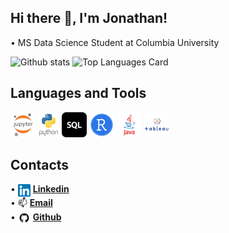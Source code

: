 <!--
**jsantoso2/jsantoso2** is a ✨ _special_ ✨ repository because its `README.md` (this file) appears on your GitHub profile.
Here are some ideas to get you started:
- 🔭 I’m currently working on ...
- 🌱 I’m currently learning ...
- 👯 I’m looking to collaborate on ...
- 🤔 I’m looking for help with ...
- 💬 Ask me about ...
- 📫 How to reach me: ...
- 😄 Pronouns: ...
- ⚡ Fun fact: ...
-->

## Hi there 👋, I'm Jonathan!

• MS Data Science Student at Columbia University

![Github stats](https://github-readme-stats.vercel.app/api?username=jsantoso2&count_private=true&show_icons=true&theme=highcontrast&hide=issues)
![Top Languages Card](https://github-readme-stats.vercel.app/api/top-langs/?username=jsantoso2&layout=compact)

## Languages and Tools  
<code><img height="40" src="https://github.com/jsantoso2/jsantoso2/blob/master/icons/jupyter.png"></code>
<code><img height="40" src="https://github.com/jsantoso2/jsantoso2/blob/master/icons/python.png"></code>
<code><img height="40" src="https://github.com/jsantoso2/jsantoso2/blob/master/icons/sql.png"></code>
<code><img height="40" src="https://github.com/jsantoso2/jsantoso2/blob/master/icons/R.png"></code>
<code><img height="40" src="https://github.com/jsantoso2/jsantoso2/blob/master/icons/java.png"></code>
<code><img height="40" src="https://github.com/jsantoso2/jsantoso2/blob/master/icons/tableau.png"></code>

## Contacts
• <img height="20" align="center" src="https://github.com/jsantoso2/jsantoso2/blob/master/icons/linkedin.png" /> [__Linkedin__](https://www.linkedin.com/in/jonathan-santoso-100/) <br/>
• 📫 [__Email__](mailto:jis2152@columbia.edu) <br/>
• <img height="20" align="center" src="https://github.com/jsantoso2/jsantoso2/blob/master/icons/github.png" /> [__Github__](https://github.com/jsantoso2)
